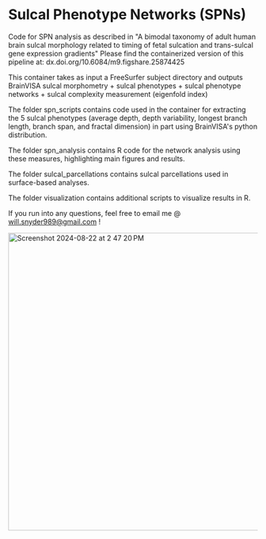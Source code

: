 # Sulcal Phenotype Networks (SPNs)
Code for SPN analysis as described in "A bimodal taxonomy of adult human brain sulcal morphology related to timing of fetal sulcation and trans-sulcal gene expression gradients"
Please find the containerized version of this pipeline at: dx.doi.org/10.6084/m9.figshare.25874425

This container takes as input a FreeSurfer subject directory and outputs BrainVISA sulcal morphometry + sulcal phenotypes + sulcal phenotype networks + sulcal complexity measurement (eigenfold index)

The folder spn_scripts contains code used in the container for extracting the 5 sulcal phenotypes (average depth, depth variability, longest branch length, branch span, and fractal dimension) in part using BrainVISA's python distribution.

The folder spn_analysis contains R code for the network analysis using these measures, highlighting main figures and results.

The folder sulcal_parcellations contains sulcal parcellations used in surface-based analyses.

The folder visualization contains additional scripts to visualize results in R.

If you run into any questions, feel free to email me @ will.snyder989@gmail.com !

<img width="600" alt="Screenshot 2024-08-22 at 2 47 20 PM" src="https://github.com/user-attachments/assets/8eb73ce5-d1bf-495d-a3ae-ffb5248ab2ce">





